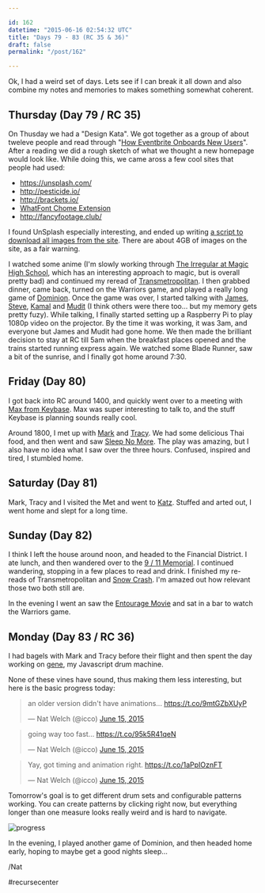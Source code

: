 ```yaml
---

id: 162
datetime: "2015-06-16 02:54:32 UTC"
title: "Days 79 - 83 (RC 35 & 36)"
draft: false
permalink: "/post/162"

---
```


Ok, I had a weird set of days. Lets see if I can break it all down and also combine my notes and memories to makes something somewhat coherent.

## Thursday (Day 79 / RC 35)

On Thusday we had a "Design Kata". We got together as a group of about tweleve people and read through "[How Eventbrite Onboards New Users](https://www.useronboard.com/how-eventbrite-onboards-new-users/)". After a reading we did a rough sketch of what we thought a new homepage would look like. While doing this, we came aross a few cool sites that people had used:

 - https://unsplash.com/
 - http://pesticide.io/
 - http://brackets.io/
 - [WhatFont Chome Extension](https://chrome.google.com/webstore/detail/whatfont/jabopobgcpjmedljpbcaablpmlmfcogm)
 - http://fancyfootage.club/

I found UnSplash especially interesting, and ended up writing [a script to download all images from the site](https://gist.github.com/icco/d33ac8f4f06fca7a9552). There are about 4GB of images on the site, as a fair warning.

I  watched some anime (I'm slowly working through [The Irregular at Magic High School](https://en.wikipedia.org/wiki/The_Irregular_at_Magic_High_School), which has an interesting approach to magic, but is overall pretty bad) and continued my reread of [Transmetropolitan](https://en.wikipedia.org/wiki/Transmetropolitan). I then grabbed dinner, came back, turned on the Warriors game, and played a really long game of [Dominion](https://en.wikipedia.org/wiki/Dominion_(card_game)). Once the game was over, I started talking with [James](https://twitter.com/_jak), [Steve](https://twitter.com/ifosteve), [Kamal](https://twitter.com/kamalmarhubi) and [Mudit](https://twitter.com/muditameta) (I think others were there too... but my memory gets pretty fuzy). While talking, I finally started setting up a Raspberry Pi to play 1080p video on the projector. By the time it was working, it was 3am, and everyone but James and Mudit had gone home. We then made the brilliant decision to stay at RC till 5am when the breakfast places opened and the trains started running express again. We watched some Blade Runner, saw a bit of the sunrise, and I finally got home around 7:30.

## Friday (Day 80)

I got back into RC around 1400, and quickly went over to a meeting with [Max from Keybase](https://twitter.com/maxtaco). Max was super interesting to talk to, and the stuff Keybase is planning sounds really cool.

Around 1800, I met up with [Mark](http://markgius.com/) and [Tracy](https://www.linkedin.com/pub/tracy-gius/11/b7/766). We had some delicious Thai food, and then went and saw [Sleep No More](https://en.wikipedia.org/wiki/Sleep_No_More_(2011_play)). The play was amazing, but I also have no idea what I saw over the three hours. Confused, inspired and tired, I stumbled home.

## Saturday (Day 81)

Mark, Tracy and I visited the Met and went to [Katz](https://en.wikipedia.org/wiki/Katz's_Delicatessen). Stuffed and arted out, I went home and slept for a long time.

## Sunday (Day 82)

I think I left the house around noon, and headed to the Financial District. I ate lunch, and then wandered over to the [9 / 11 Memorial](https://en.wikipedia.org/wiki/National_September_11_Memorial_%_Museum). I continued wandering, stopping in a few places to read and drink. I finished my re-reads of Transmetropolitan and [Snow Crash](https://en.wikipedia.org/wiki/Snow_Crash). I'm amazed out how relevant those two both still are.

In the evening I went an saw the [Entourage Movie](https://en.wikipedia.org/wiki/Entourage_(film)) and sat in a bar to watch the Warriors game.

## Monday (Day 83 / RC 36)

I had bagels with Mark and Tracy before their flight and then spent the day working on [gene](https://github.com/icco/gene), my Javascript drum machine.

None of these vines have sound, thus making them less interesting, but here is the basic progress today:

<blockquote class="twitter-tweet" lang="en"><p lang="en" dir="ltr">an older version didn&#39;t have animations... <a href="https://t.co/9mtGZbXUyP">https://t.co/9mtGZbXUyP</a></p>&mdash; Nat Welch (@icco) <a href="https://twitter.com/icco/status/610559240722350081">June 15, 2015</a></blockquote>
<script async src="//platform.twitter.com/widgets.js" charset="utf-8"></script>

<blockquote class="twitter-tweet" lang="en"><p lang="en" dir="ltr">going way too fast... <a href="https://t.co/95k5R41qeN">https://t.co/95k5R41qeN</a></p>&mdash; Nat Welch (@icco) <a href="https://twitter.com/icco/status/610558540424609792">June 15, 2015</a></blockquote>
<script async src="//platform.twitter.com/widgets.js" charset="utf-8"></script>

<blockquote class="twitter-tweet" lang="en"><p lang="en" dir="ltr">Yay, got timing and animation right. <a href="https://t.co/1aPpIOznFT">https://t.co/1aPpIOznFT</a></p>&mdash; Nat Welch (@icco) <a href="https://twitter.com/icco/status/610575010672066563">June 15, 2015</a></blockquote>
<script async src="//platform.twitter.com/widgets.js" charset="utf-8"></script>

Tomorrow's goal is to get different drum sets and configurable patterns working. You can create patterns by clicking right now, but everything longer than one measure looks really weird and is hard to navigate.

![progress](https://s3.amazonaws.com/f.cl.ly/items/0Y2Z171L2L472v3c400H/Screen%Shot%-06-15%at%.49%png)

In the evening, I played another game of Dominion, and then headed home early, hoping to maybe get a good nights sleep...

/Nat

#recursecenter

